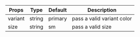 | Props | Type | Default | Description |
| ------------ | ------------ | ------------ | ------------ |
| variant | string | primary | pass a valid variant color |
| size | string | sm | pass a valid size |
